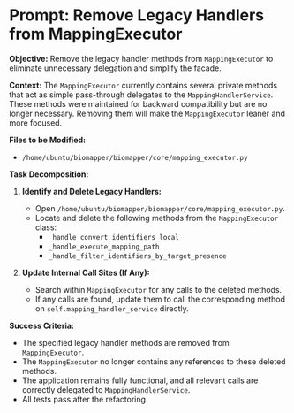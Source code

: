 # Prompt: Remove Legacy Handlers from MappingExecutor

**Objective:** Remove the legacy handler methods from `MappingExecutor` to eliminate unnecessary delegation and simplify the facade.

**Context:** The `MappingExecutor` currently contains several private methods that act as simple pass-through delegates to the `MappingHandlerService`. These methods were maintained for backward compatibility but are no longer necessary. Removing them will make the `MappingExecutor` leaner and more focused.

**Files to be Modified:**

*   `/home/ubuntu/biomapper/biomapper/core/mapping_executor.py`

**Task Decomposition:**

1.  **Identify and Delete Legacy Handlers:**
    *   Open `/home/ubuntu/biomapper/biomapper/core/mapping_executor.py`.
    *   Locate and delete the following methods from the `MappingExecutor` class:
        *   `_handle_convert_identifiers_local`
        *   `_handle_execute_mapping_path`
        *   `_handle_filter_identifiers_by_target_presence`

2.  **Update Internal Call Sites (If Any):**
    *   Search within `MappingExecutor` for any calls to the deleted methods.
    *   If any calls are found, update them to call the corresponding method on `self.mapping_handler_service` directly.

**Success Criteria:**

*   The specified legacy handler methods are removed from `MappingExecutor`.
*   The `MappingExecutor` no longer contains any references to these deleted methods.
*   The application remains fully functional, and all relevant calls are correctly delegated to `MappingHandlerService`.
*   All tests pass after the refactoring.
